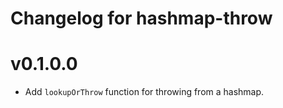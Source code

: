 # Changelog for hashmap-throw

# v0.1.0.0

* Add `lookupOrThrow` function for throwing from a hashmap.
